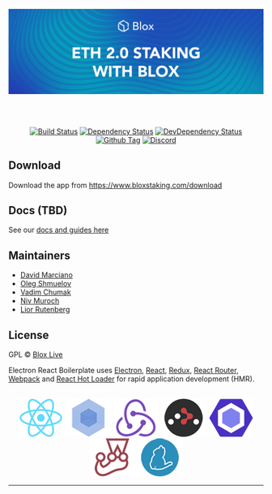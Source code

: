 [<img src="./internals/img/Blox-Staking-Banner.png" >](https://www.bloxstaking.com/)

<br>
<br>

<div align="center">

[![Build Status][github-actions-status]][github-actions-url]
[![Dependency Status][david-image]][david-url]
[![DevDependency Status][david-dev-image]][david-dev-url]
[![Github Tag][github-tag-image]][github-tag-url]
[![Discord](https://discord.com/api/guilds/723834989506068561/widget.png?style=shield)](https://discord.gg/HpT2z5B)

</div>

## Download

Download the app from https://www.bloxstaking.com/download


## Docs (TBD)

See our [docs and guides here](https://www.bloxstaking.com/blox-blog/)

## Maintainers

- [David Marciano](https://github.com/david-blox)
- [Oleg Shmuelov](https://github.com/olegshmuelov)
- [Vadim Chumak](https://github.com/vadiminc)
- [Niv Muroch](https://github.com/nivBlox)
- [Lior Rutenberg](https://github.com/lior-blox)

## License

GPL © [Blox Live](https://github.com/bloxapp/blox-live)

[github-actions-status]: https://github.com/bloxapp/blox-live/workflows/Test/badge.svg?branch=stage	
[github-actions-url]: https://github.com/bloxapp/blox-live/actions	
[github-tag-image]: https://img.shields.io/github/v/tag/bloxapp/blox-live.svg?label=version	
[github-tag-url]: https://github.com/bloxapp/blox-live.svg/releases/latest	
[david-image]: https://david-dm.org/bloxapp/blox-live/stage/status.svg	
[david-url]: https://david-dm.org/bloxapp/blox-live/stage	
[david-dev-image]: https://david-dm.org/bloxapp/blox-live/stage/dev-status.svg	
[david-dev-url]: https://david-dm.org/bloxapp/blox-live/stage?type=dev	

<p>	
  Electron React Boilerplate uses <a href="https://electron.atom.io/">Electron</a>, <a href="https://facebook.github.io/react/">React</a>, <a href="https://github.com/reactjs/redux">Redux</a>, <a href="https://github.com/reactjs/react-router">React Router</a>, <a href="https://webpack.github.io/docs/">Webpack</a> and <a href="https://github.com/gaearon/react-hot-loader">React Hot Loader</a> for rapid application development (HMR).	
</p>	

<br>	

<div align="center">	
  <a href="https://facebook.github.io/react/"><img src="./internals/img/react-padded-90.png" /></a>	
  <a href="https://webpack.github.io/"><img src="./internals/img/webpack-padded-90.png" /></a>	
  <a href="https://redux.js.org/"><img src="./internals/img/redux-padded-90.png" /></a>	
  <a href="https://github.com/ReactTraining/react-router"><img src="./internals/img/react-router-padded-90.png" /></a>	
  <a href="https://eslint.org/"><img src="./internals/img/eslint-padded-90.png" /></a>	
  <a href="https://facebook.github.io/jest/"><img src="./internals/img/jest-padded-90.png" /></a>	
  <a href="https://yarnpkg.com/"><img src="./internals/img/yarn-padded-90.png" /></a>	
</div>	

<hr />	
<br />
